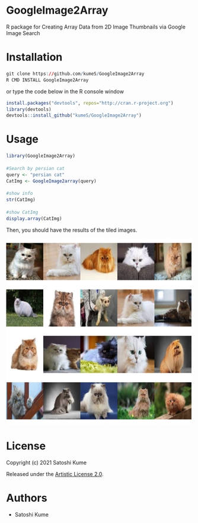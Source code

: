 # GoogleImage2Array
R package for Creating Array Data from 2D Image Thumbnails via Google Image Search

Installation
======
```r
git clone https://github.com/kumeS/GoogleImage2Array
R CMD INSTALL GoogleImage2Array
```

or type the code below in the R console window

```r
install.packages("devtools", repos="http://cran.r-project.org")
library(devtools)
devtools::install_github("kumeS/GoogleImage2Array")
```

Usage 
======
```r
library(GoogleImage2Array)

#Search by persian cat
query <- "persian cat"
CatImg <- GoogleImage2array(query)

#show info
str(CatImg)

#show CatImg
display.array(CatImg)
```

Then, you should have the results of the tiled images.

![Image_persian_cat](inst/image/Image_persian_cat.png)

# License
Copyright (c) 2021 Satoshi Kume 

Released under the [Artistic License 2.0](http://www.perlfoundation.org/artistic_license_2_0).

# Authors
- Satoshi Kume
